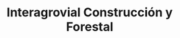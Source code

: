 ---
title: "Interagrovial Construcción y Forestal"
url: /posadas/interagrovial-construccion-y-forestal/
shop: Autohaus
---